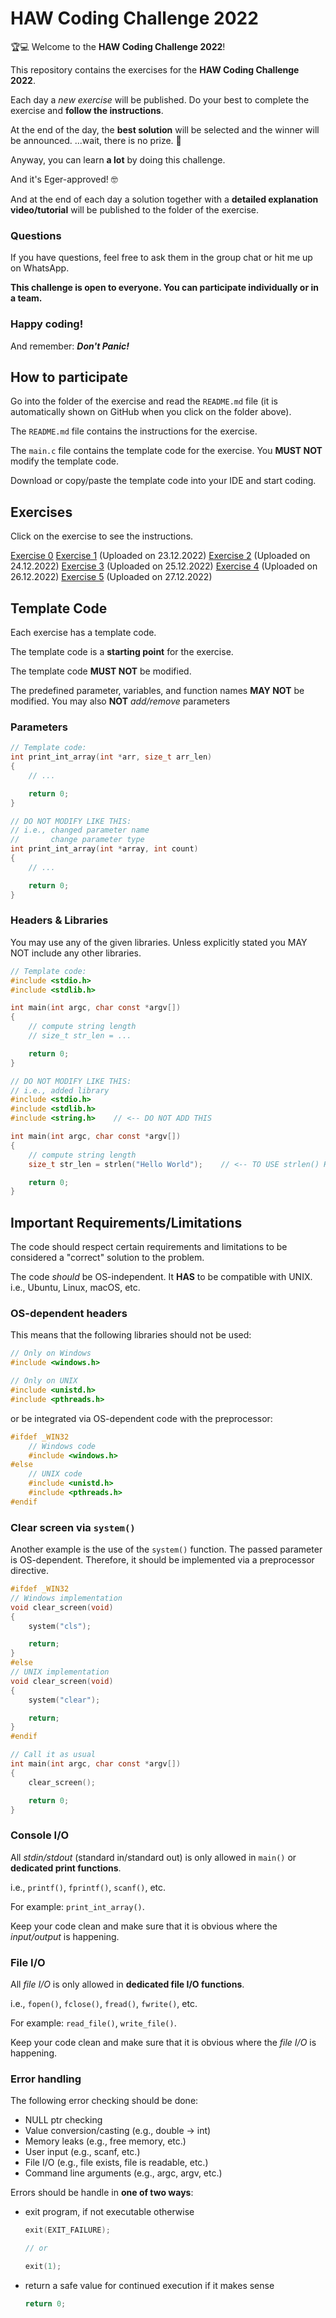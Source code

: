 # HAW Coding Challenge 2022

🏆💻 Welcome to the **HAW Coding Challenge 2022**!

This repository contains the exercises for the **HAW Coding Challenge 2022**.

Each day a _new exercise_ will be published. Do your best to complete the exercise and **follow the instructions**.

At the end of the day, the **best solution** will be selected and the winner will be announced.
...wait, there is no prize. 🤔

Anyway, you can learn **a lot** by doing this challenge.

And it's Eger-approved! 🤓

And at the end of each day a solution together with a **detailed explanation video/tutorial** will be published to the folder of the exercise.

### Questions

If you have questions, feel free to ask them in the group chat or hit me up on WhatsApp.

**This challenge is open to everyone. You can participate individually or in a team.**

### Happy coding!

And remember: **_Don't Panic!_**

## How to participate

Go into the folder of the exercise and read the `README.md` file (it is automatically shown on GitHub when you click on the folder above).

The `README.md` file contains the instructions for the exercise.

The `main.c` file contains the template code for the exercise. You **MUST NOT** modify the template code.

Download or copy/paste the template code into your IDE and start coding.

## Exercises

Click on the exercise to see the instructions.

[Exercise 0](./exercises/exercise_00/)
[Exercise 1](./exercises/exercise_01/) (Uploaded on 23.12.2022)
[Exercise 2](./exercises/exercise_02/) (Uploaded on 24.12.2022)
[Exercise 3](./exercises/exercise_03/) (Uploaded on 25.12.2022)
[Exercise 4](./exercises/exercise_04/) (Uploaded on 26.12.2022)
[Exercise 5](./exercises/exercise_05/) (Uploaded on 27.12.2022)

## Template Code

Each exercise has a template code.

The template code is a **starting point** for the exercise.

The template code **MUST NOT** be modified.

The predefined parameter, variables,
and function names **MAY NOT** be modified.
You may also **NOT** _add/remove_ parameters

### Parameters

```c
// Template code:
int print_int_array(int *arr, size_t arr_len)
{
    // ...

    return 0;
}

// DO NOT MODIFY LIKE THIS:
// i.e., changed parameter name
//       change parameter type
int print_int_array(int *array, int count)
{
    // ...

    return 0;
}
```

### Headers & Libraries

You may use any of the given libraries. Unless explicitly stated you MAY NOT include any other libraries.

```c
// Template code:
#include <stdio.h>
#include <stdlib.h>

int main(int argc, char const *argv[])
{
    // compute string length
    // size_t str_len = ...

    return 0;
}

// DO NOT MODIFY LIKE THIS:
// i.e., added library
#include <stdio.h>
#include <stdlib.h>
#include <string.h>    // <-- DO NOT ADD THIS

int main(int argc, char const *argv[])
{
    // compute string length
    size_t str_len = strlen("Hello World");    // <-- TO USE strlen() HERE

    return 0;
}
```

## Important Requirements/Limitations

The code should respect certain requirements and limitations to be considered a "correct" solution to the problem.

The code _should_ be OS-independent.
It **HAS** to be compatible with UNIX.
i.e., Ubuntu, Linux, macOS, etc.

### OS-dependent headers

This means that the following libraries should not be used:

```c
// Only on Windows
#include <windows.h>

// Only on UNIX
#include <unistd.h>
#include <pthreads.h>
```

or be integrated via OS-dependent code with the preprocessor:

```c
#ifdef _WIN32
    // Windows code
    #include <windows.h>
#else
    // UNIX code
    #include <unistd.h>
    #include <pthreads.h>
#endif
```

### Clear screen via `system()`

Another example is the use of the `system()` function.
The passed parameter is OS-dependent. Therefore, it should be implemented via a preprocessor directive.

```c
#ifdef _WIN32
// Windows implementation
void clear_screen(void)
{
    system("cls");

    return;
}
#else
// UNIX implementation
void clear_screen(void)
{
    system("clear");

    return;
}
#endif

// Call it as usual
int main(int argc, char const *argv[])
{
    clear_screen();

    return 0;
}
```

### Console I/O

All _stdin/stdout_ (standard in/standard out) is only allowed in `main()`
or **dedicated print functions**.

i.e., `printf()`, `fprintf()`, `scanf()`, etc.

For example: `print_int_array()`.

Keep your code clean and make sure that it is obvious where the _input/output_ is happening.

### File I/O

All _file I/O_ is only allowed in **dedicated file I/O functions**.

i.e., `fopen()`, `fclose()`, `fread()`, `fwrite()`, etc.

For example: `read_file()`, `write_file()`.

Keep your code clean and make sure that it is obvious where the _file I/O_ is happening.

### Error handling

The following error checking should be done:

- NULL ptr checking
- Value conversion/casting (e.g., double -> int)
- Memory leaks (e.g., free memory, etc.)
- User input (e.g., scanf, etc.)
- File I/O (e.g., file exists, file is readable, etc.)
- Command line arguments (e.g., argc, argv, etc.)

Errors should be handle in **one of two ways**:

- exit program, if not executable otherwise

    ```c
    exit(EXIT_FAILURE);

    // or

    exit(1);
    ```

- return a safe value for continued execution if it makes sense

    ```c
    return 0;
    ```

